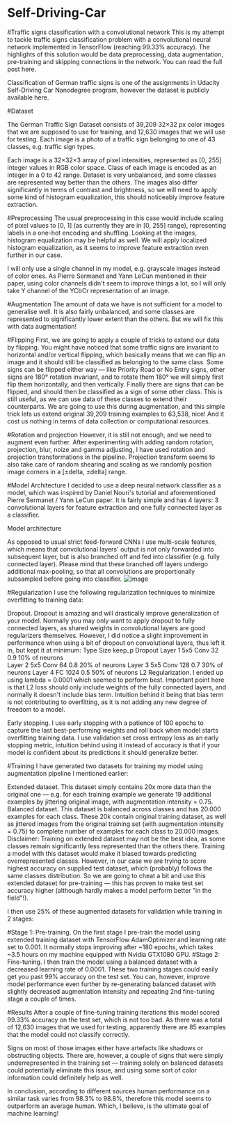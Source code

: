 # Self-Driving-Car

#Traffic signs classification with a convolutional network
This is my attempt to tackle traffic signs classification problem with a convolutional neural network implemented in TensorFlow (reaching 99.33% accuracy). The highlights of this solution would be data preprocessing, data augmentation, pre-training and skipping connections in the network. You can read the full post here.

Classification of German traffic signs is one of the assignments in Udacity Self-Driving Car Nanodegree program, however the dataset is publicly available here.

#Dataset

The German Traffic Sign Dataset consists of 39,209 32×32 px color images that we are supposed to use for training, and 12,630 images that we will use for testing. Each image is a photo of a traffic sign belonging to one of 43 classes, e.g. traffic sign types.

Each image is a 32×32×3 array of pixel intensities, represented as [0, 255] integer values in RGB color space. Class of each image is encoded as an integer in a 0 to 42 range. Dataset is very unbalanced, and some classes are represented way better than the others. The images also differ significantly in terms of contrast and brightness, so we will need to apply some kind of histogram equalization, this should noticeably improve feature extraction.

#Preprocessing
The usual preprocessing in this case would include scaling of pixel values to [0, 1] (as currently they are in [0, 255] range), representing labels in a one-hot encoding and shuffling. Looking at the images, histogram equalization may be helpful as well. We will apply localized histogram equalization, as it seems to improve feature extraction even further in our case.

I will only use a single channel in my model, e.g. grayscale images instead of color ones. As Pierre Sermanet and Yann LeCun mentioned in their paper, using color channels didn't seem to improve things a lot, so I will only take Y channel of the YCbCr representation of an image.

#Augmentation
The amount of data we have is not sufficient for a model to generalise well. It is also fairly unbalanced, and some classes are represented to significantly lower extent than the others. But we will fix this with data augmentation!

#Flipping
First, we are going to apply a couple of tricks to extend our data by flipping. You might have noticed that some traffic signs are invariant to horizontal and/or vertical flipping, which basically means that we can flip an image and it should still be classified as belonging to the same class. Some signs can be flipped either way — like Priority Road or No Entry signs, other signs are 180° rotation invariant, and to rotate them 180° we will simply first flip them horizontally, and then vertically. Finally there are signs that can be flipped, and should then be classified as a sign of some other class. This is still useful, as we can use data of these classes to extend their counterparts. We are going to use this during augmentation, and this simple trick lets us extend original 39,209 training examples to 63,538, nice! And it cost us nothing in terms of data collection or computational resources.

#Rotation and projection
However, it is still not enough, and we need to augment even further. After experimenting with adding random rotation, projection, blur, noize and gamma adjusting, I have used rotation and projection transformations in the pipeline. Projection transform seems to also take care of random shearing and scaling as we randomly position image corners in a [±delta, ±delta] range.

#Model Architecture
I decided to use a deep neural network classifier as a model, which was inspired by Daniel Nouri's tutorial and aforementioned Pierre Sermanet / Yann LeCun paper. It is fairly simple and has 4 layers: 3 convolutional layers for feature extraction and one fully connected layer as a classifier.

Model architecture

As opposed to usual strict feed-forward CNNs I use multi-scale features, which means that convolutional layers' output is not only forwarded into subsequent layer, but is also branched off and fed into classifier (e.g. fully connected layer). Please mind that these branched off layers undergo additional max-pooling, so that all convolutions are proportionally subsampled before going into classifier.
![image](https://user-images.githubusercontent.com/113769329/200348483-287656cb-5487-4424-86f5-a3597056d51d.png)


#Regularization
I use the following regularization techniques to minimize overfitting to training data:

Dropout. Dropout is amazing and will drastically improve generalization of your model. Normally you may only want to apply dropout to fully connected layers, as shared weights in convolutional layers are good regularizers themselves. However, I did notice a slight improvement in performance when using a bit of dropout on convolutional layers, thus left it in, but kept it at minimum:
                Type           Size         keep_p      Dropout
 Layer 1        5x5 Conv       32           0.9         10% of neurons  
 Layer 2        5x5 Conv       64           0.8         20% of neurons
 Layer 3        5x5 Conv       128          0.7         30% of neurons
 Layer 4        FC             1024         0.5         50% of neurons
L2 Regularization. I ended up using lambda = 0.0001 which seemed to perform best. Important point here is that L2 loss should only include weights of the fully connected layers, and normally it doesn't include bias term. Intuition behind it being that bias term is not contributing to overfitting, as it is not adding any new degree of freedom to a model.

Early stopping. I use early stopping with a patience of 100 epochs to capture the last best-performing weights and roll back when model starts overfitting training data. I use validation set cross entropy loss as an early stopping metric, intuition behind using it instead of accuracy is that if your model is confident about its predictions it should generalize better.

#Training
I have generated two datasets for training my model using augmentation pipeline I mentioned earlier:

Extended dataset. This dataset simply contains 20x more data than the original one — e.g. for each training example we generate 19 additional examples by jittering original image, with augmentation intensity = 0.75.
Balanced dataset. This dataset is balanced across classes and has 20.000 examples for each class. These 20k contain original training dataset, as well as jittered images from the original training set (with augmentation intensity = 0.75) to complete number of examples for each class to 20.000 images.
Disclaimer: Training on extended dataset may not be the best idea, as some classes remain significantly less represented than the others there. Training a model with this dataset would make it biased towards predicting overrepresented classes. However, in our case we are trying to score highest accuracy on supplied test dataset, which (probably) follows the same classes distribution. So we are going to cheat a bit and use this extended dataset for pre-training — this has proven to make test set accuracy higher (although hardly makes a model perform better "in the field"!).

I then use 25% of these augmented datasets for validation while training in 2 stages:

#Stage 1: Pre-training. On the first stage I pre-train the model using extended training dataset with TensorFlow AdamOptimizer and learning rate set to 0.001. It normally stops improving after ~180 epochs, which takes ~3.5 hours on my machine equipped with Nvidia GTX1080 GPU.
#Stage 2: Fine-tuning. I then train the model using a balanced dataset with a decreased learning rate of 0.0001.
These two training stages could easily get you past 99% accuracy on the test set. You can, however, improve model performance even further by re-generating balanced dataset with slightly decreased augmentation intensity and repeating 2nd fine-tuning stage a couple of times.

#Results
After a couple of fine-tuning training iterations this model scored 99.33% accuracy on the test set, which is not too bad. As there was a total of 12,630 images that we used for testing, apparently there are 85 examples that the model could not classify correctly.

Signs on most of those images either have artefacts like shadows or obstructing objects. There are, however, a couple of signs that were simply underrepresented in the training set — training solely on balanced datasets could potentially eliminate this issue, and using some sort of color information could definitely help as well.

In conclusion, according to different sources human performance on a similar task varies from 98.3% to 98.8%, therefore this model seems to outperform an average human. Which, I believe, is the ultimate goal of machine learning!
